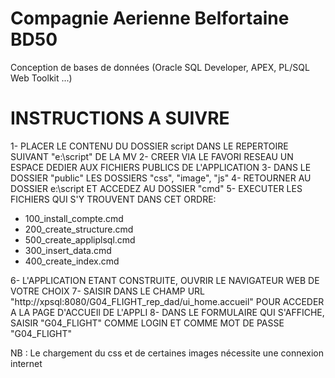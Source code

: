 # Compagnie Aerienne Belfortaine BD50

Conception de bases de données (Oracle SQL Developer, APEX, PL/SQL Web Toolkit ...)

# INSTRUCTIONS A SUIVRE


1- PLACER LE CONTENU DU DOSSIER script DANS LE REPERTOIRE SUIVANT "e:\script\" DE LA MV
2- CREER VIA LE FAVORI RESEAU UN ESPACE DEDIER AUX FICHIERS PUBLICS DE L'APPLICATION
3- DANS LE DOSSIER "public" LES DOSSIERS "css", "image", "js"
4- RETOURNER AU DOSSIER e:\script ET ACCEDEZ AU DOSSIER "cmd"
5- EXECUTER LES FICHIERS QUI S'Y TROUVENT DANS CET ORDRE:
   - 100_install_compte.cmd
   - 200_create_structure.cmd
   - 500_create_appliplsql.cmd
   - 300_insert_data.cmd
   - 400_create_index.cmd
   
6- L'APPLICATION ETANT CONSTRUITE, OUVRIR LE NAVIGATEUR WEB DE VOTRE CHOIX
7- SAISIR DANS LE CHAMP URL "http://xpsql:8080/G04_FLIGHT_rep_dad/ui_home.accueil" POUR ACCEDER A LA PAGE D'ACCUEIl DE L'APPLI
8- DANS LE FORMULAIRE QUI S'AFFICHE, SAISIR "G04_FLIGHT" COMME LOGIN ET COMME MOT DE PASSE "G04_FLIGHT"


NB : Le chargement du css et de certaines images nécessite une connexion internet
